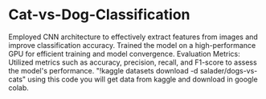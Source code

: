 # Cat-vs-Dog-Classification
Employed CNN architecture to effectively extract features from images and improve classification accuracy.
Trained the model on a high-performance GPU for efficient training and model convergence.
Evaluation Metrics: Utilized metrics such as accuracy, precision, recall, and F1-score to assess the model's performance.
"!kaggle datasets download -d salader/dogs-vs-cats" using this code you will get data from kaggle and download in google colab.
